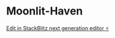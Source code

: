 # Moonlit-Haven

[Edit in StackBlitz next generation editor ⚡️](https://stackblitz.com/~/github.com/YinminZhang/Moonlit-Haven)